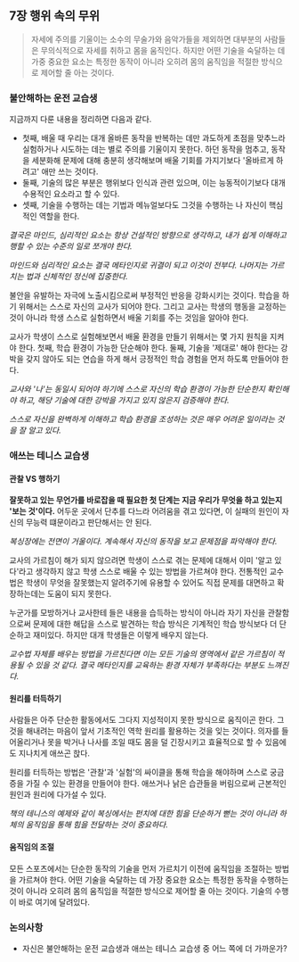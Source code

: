 ## 7장 행위 속의 무위

> 자세에 주의를 기울이는 소수의 무술가와 음악가들을 제외하면 대부분의 사람들은 무의식적으로 자세를 취하고 몸을 움직인다. 하지만 어떤 기술을 숙달하는 데 가중 중요한 요소는 특정한 동작이 아니라 오히려 몸의 움직임을 적절한 방식으로 제어할 줄 아는 것이다.

### 불안해하는 운전 교습생

지금까지 다룬 내용을 정리하면 다음과 같다.

- 첫째, 배울 때 우리는 대개 올바른 동작을 반복하는 데만 과도하게 초점을 맞추느라 실험하거나 시도하는 데는 별로 주의를 기울이지 못한다. 하던 동작을 멈추고, 동작을 세분화해 문제에 대해 충분히 생각해보며 배울 기회를 가지기보다 '올바르게 하려고' 애만 쓰는 것이다.
- 둘째, 기술의 많은 부분은 행위보다 인식과 관련 있으며, 이는 능동적이기보다 대개 수용적인 요소라고 할 수 있다.
- 셋째, 기술을 수행하는 데는 기법과 메뉴얼보다도 그것을 수행하는 나 자신이 핵심적인 역할을 한다.

*결국은 마인드, 심리적인 요소는 항상 건설적인 방향으로 생각하고, 내가 쉽게 이해하고 행할 수 있는 수준의 일로 쪼개야 한다.*

*마인드와 심리적인 요소는 결국 메타인지로 귀결이 되고 이것이 전부다. 나머지는 가르치는 법과 신체적인 정신에 집중한다.*

불안을 유발하는 자극에 노출시킴으로써 부정적인 반응을 강화시키는 것이다. 학습을 하기 위해서는 스스로 자신의 교사가 되어야 한다. 그리고 교사는 학생의 행동을 교정하는 것이 아니라 학생 스스로 실험하면서 배울 기회를 주는 것임을 알아야 한다.

교사가 학생이 스스로 실험해보면서 배울 환경을 만들기 위해서는 몇 가지 원칙을 지켜야 한다. 첫째, 학습 환경이 가능한 단순해야 한다. 둘째, 기술을 '제대로' 해야 한다는 강박을 갖지 않아도 되는 연습을 하게 해서 긍정적인 학습 경험을 먼저 하도록 만들어야 한다.

*교사와 '나'는 동일시 되어야 하기에 스스로 자신의 학습 환경이 가능한 단순한지 확인해야 하고, 해당 기술에 대한 강박을 가지고 있지 않은지 검증해야 한다.*

*스스로 자신을 완벽하게 이해하고 학습 환경을 조성하는 것은 매우 어려운 일이라는 것을 잘 알고 있다.*

### 애쓰는 테니스 교습생

#### 관찰 VS 행하기

**잘못하고 있는 무언가를 바로잡을 때 필요한 첫 단계는 지금 우리가 무엇을 하고 있는지 '보는 것'이다.** 어두운 곳에서 단추를 다느라 어려움을 겪고 있다면, 이 실패의 원인이 자신의 무능력 떄문이라고 판단해서는 안 된다.

*복싱장에는 전면이 거울이다. 계속해서 자신의 동작을 보고 문제점을 파악해야 한다.*

교사의 가르침이 해가 되지 않으려면 학생이 스스로 겪는 문제에 대해서 이미 '알고 있다'라고 생각하지 않고 학생 스스로 배울 수 있는 방법을 가르쳐야 한다. 전통적인 교수법은 학생이 무엇을 잘못했는지 알려주기에 유용할 수 있어도 직접 문제를 대면하고 확장하는데는 도움이 되지 못한다.

누군가를 모방하거나 교사한테 들은 내용을 습득하는 방식이 아니라 자기 자신을 관찰함으로써 문제에 대한 해답을 스스로 발견하는 학습 방식은 기계적인 학습 방식보다 더 단순하고 재미있다. 하지만 대개 학생들은 이렇게 배우지 않는다.

*교수법 자체를 배우는 방법을 가르친다면 이는 모든 기술의 영역에서 같은 가르침이 적용될 수 있을 것 같다. 결국 메타인지를 교육하는 환경 자체가 부족하다는 부분도 느껴진다.*

#### 원리를 터득하기

사람들은 아주 단순한 활동에서도 그다지 지성적이지 못한 방식으로 움직이곤 한다. 그것을 해내려는 마음이 앞서 기초적인 역학 원리를 활용하는 것을 잊는 것이다. 의자를 들어올리거나 못을 박거나 나사를 조일 때도 몸을 덜 긴장시키고 효율적으로 할 수 있음에도 지나치게 애쓰곤 핝다.

원리를 터득하는 방법은 '관찰'과 '실험'의 싸이클을 통해 학습을 해야하며 스스로 궁금증을 가질 수 있는 환경을 만들어야 한다. 애쓰거나 낡은 습관들을 버림으로써 근본적인 원인과 원리에 다가설 수 있다.

*책의 테니스의 예제와 같이 복싱에서는 펀치에 대한 힘을 단순하거 뻗는 것이 아니라 하체의 움직임을 통해 힘을 전달하는 것이 중요하다.*

#### 움직임의 조절

모든 스포츠에서는 단순한 동작의 기술을 먼저 가르치기 이전에 움직임을 조절하는 방법을 가르쳐야 한다. 어떤 기술을 숙달하는 데 가장 중요한 요소는 특정한 동작을 수행하는 것이 아니라 오히려 몸의 움직임을 적절한 방식으로 제어할 줄 아는 것이다. 기술의 수행이 바로 여기에 달려있다.

### 논의사항

- 자신은 불안해하는 운전 교습생과 애쓰는 테니스 교습생 중 어느 쪽에 더 가까운가?
